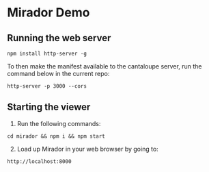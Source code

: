 # Mirador Demo

## Running the web server

````
npm install http-server -g
````

To then make the manifest available to the cantaloupe server, run the command below in the current repo:

````
http-server -p 3000 --cors
````

## Starting the viewer

1. Run the following commands:
````
cd mirador && npm i && npm start
````

2. Load up Mirador in your web browser by going to:

````
http://localhost:8000
````
